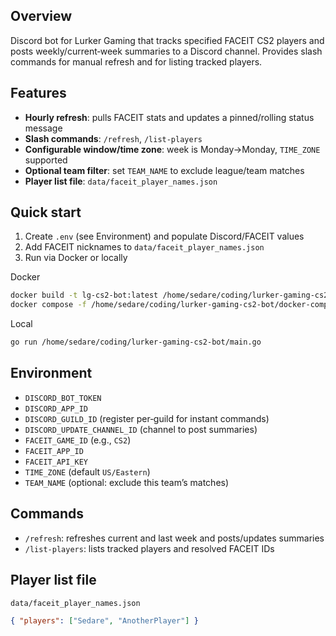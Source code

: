 ## Overview

Discord bot for Lurker Gaming that tracks specified FACEIT CS2 players and posts weekly/current‑week summaries to a Discord channel. Provides slash commands for manual refresh and for listing tracked players.

## Features

- **Hourly refresh**: pulls FACEIT stats and updates a pinned/rolling status message
- **Slash commands**: `/refresh`, `/list-players`
- **Configurable window/time zone**: week is Monday→Monday, `TIME_ZONE` supported
- **Optional team filter**: set `TEAM_NAME` to exclude league/team matches
- **Player list file**: `data/faceit_player_names.json`

## Quick start

1) Create `.env` (see Environment) and populate Discord/FACEIT values
2) Add FACEIT nicknames to `data/faceit_player_names.json`
3) Run via Docker or locally

Docker
```bash
docker build -t lg-cs2-bot:latest /home/sedare/coding/lurker-gaming-cs2-bot
docker compose -f /home/sedare/coding/lurker-gaming-cs2-bot/docker-compose.yaml up -d
```

Local
```bash
go run /home/sedare/coding/lurker-gaming-cs2-bot/main.go
```

## Environment

- `DISCORD_BOT_TOKEN`
- `DISCORD_APP_ID`
- `DISCORD_GUILD_ID` (register per‑guild for instant commands)
- `DISCORD_UPDATE_CHANNEL_ID` (channel to post summaries)
- `FACEIT_GAME_ID` (e.g., `CS2`)
- `FACEIT_APP_ID`
- `FACEIT_API_KEY`
- `TIME_ZONE` (default `US/Eastern`)
- `TEAM_NAME` (optional: exclude this team’s matches)

## Commands

- `/refresh`: refreshes current and last week and posts/updates summaries
- `/list-players`: lists tracked players and resolved FACEIT IDs

## Player list file

`data/faceit_player_names.json`
```json
{ "players": ["Sedare", "AnotherPlayer"] }
```